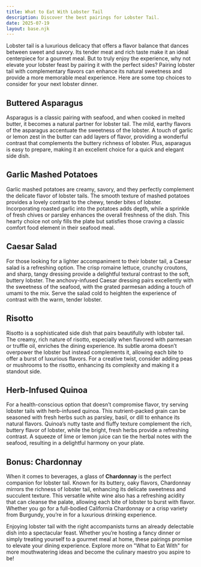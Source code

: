 ```yaml
---  
title: What to Eat With Lobster Tail  
description: Discover the best pairings for Lobster Tail.  
date: 2025-07-19  
layout: base.njk  
---
```


Lobster tail is a luxurious delicacy that offers a flavor balance that dances between sweet and savory. Its tender meat and rich taste make it an ideal centerpiece for a gourmet meal. But to truly enjoy the experience, why not elevate your lobster feast by pairing it with the perfect sides? Pairing lobster tail with complementary flavors can enhance its natural sweetness and provide a more memorable meal experience. Here are some top choices to consider for your next lobster dinner.

## **Buttered Asparagus**

Asparagus is a classic pairing with seafood, and when cooked in melted butter, it becomes a natural partner for lobster tail. The mild, earthy flavors of the asparagus accentuate the sweetness of the lobster. A touch of garlic or lemon zest in the butter can add layers of flavor, providing a wonderful contrast that complements the buttery richness of lobster. Plus, asparagus is easy to prepare, making it an excellent choice for a quick and elegant side dish.

## **Garlic Mashed Potatoes**

Garlic mashed potatoes are creamy, savory, and they perfectly complement the delicate flavor of lobster tails. The smooth texture of mashed potatoes provides a lovely contrast to the chewy, tender bites of lobster. Incorporating roasted garlic into the potatoes adds depth, while a sprinkle of fresh chives or parsley enhances the overall freshness of the dish. This hearty choice not only fills the plate but satisfies those craving a classic comfort food element in their seafood meal.

## **Caesar Salad**

For those looking for a lighter accompaniment to their lobster tail, a Caesar salad is a refreshing option. The crisp romaine lettuce, crunchy croutons, and sharp, tangy dressing provide a delightful textural contrast to the soft, buttery lobster. The anchovy-infused Caesar dressing pairs excellently with the sweetness of the seafood, with the grated parmesan adding a touch of umami to the mix. Serve the salad cold to heighten the experience of contrast with the warm, tender lobster.

## **Risotto**

Risotto is a sophisticated side dish that pairs beautifully with lobster tail. The creamy, rich nature of risotto, especially when flavored with parmesan or truffle oil, enriches the dining experience. Its subtle aroma doesn’t overpower the lobster but instead complements it, allowing each bite to offer a burst of luxurious flavors. For a creative twist, consider adding peas or mushrooms to the risotto, enhancing its complexity and making it a standout side.

## **Herb-Infused Quinoa**

For a health-conscious option that doesn’t compromise flavor, try serving lobster tails with herb-infused quinoa. This nutrient-packed grain can be seasoned with fresh herbs such as parsley, basil, or dill to enhance its natural flavors. Quinoa’s nutty taste and fluffy texture complement the rich, buttery flavor of lobster, while the bright, fresh herbs provide a refreshing contrast. A squeeze of lime or lemon juice can tie the herbal notes with the seafood, resulting in a delightful harmony on your plate.

## **Bonus: Chardonnay**

When it comes to beverages, a glass of **Chardonnay** is the perfect companion for lobster tail. Known for its buttery, oaky flavors, Chardonnay mirrors the richness of lobster tail, enhancing its delicate sweetness and succulent texture. This versatile white wine also has a refreshing acidity that can cleanse the palate, allowing each bite of lobster to burst with flavor. Whether you go for a full-bodied California Chardonnay or a crisp variety from Burgundy, you’re in for a luxurious drinking experience.

Enjoying lobster tail with the right accompanists turns an already delectable dish into a spectacular feast. Whether you’re hosting a fancy dinner or simply treating yourself to a gourmet meal at home, these pairings promise to elevate your dining experience. Explore more on "What to Eat With" for more mouthwatering ideas and become the culinary maestro you aspire to be!